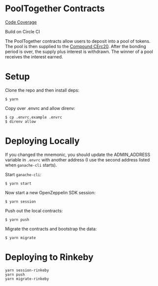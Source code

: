 # PoolTogether Contracts

[Code Coverage](https://v2.coverage.pooltogether.us/)

Build on Circle CI

The PoolTogether contracts allow users to deposit into a pool of tokens.  The pool is then supplied to the [Compound CErc20](https://compound.finance/developers).  After the bonding period is over, the supply plus interest is withdrawn.  The winner of a pool receives the interest earned.

# Setup

Clone the repo and then install deps:

```
$ yarn
```

Copy over .envrc and allow direnv:

```
$ cp .envrc.example .envrc
$ direnv allow
```

# Deploying Locally

If you changed the mnemonic, you should update the ADMIN_ADDRESS variable in `.envrc` with another address (I use the second address listed when `ganache-cli` starts).

Start `ganache-cli`:

```
$ yarn start
```

Now start a new OpenZeppelin SDK session:

```
$ yarn session
```

Push out the local contracts:

```
$ yarn push
```

Migrate the contracts and bootstrap the data:

```
$ yarn migrate
```

# Deploying to Rinkeby

```
yarn session-rinkeby
yarn push
yarn migrate-rinkeby
```

